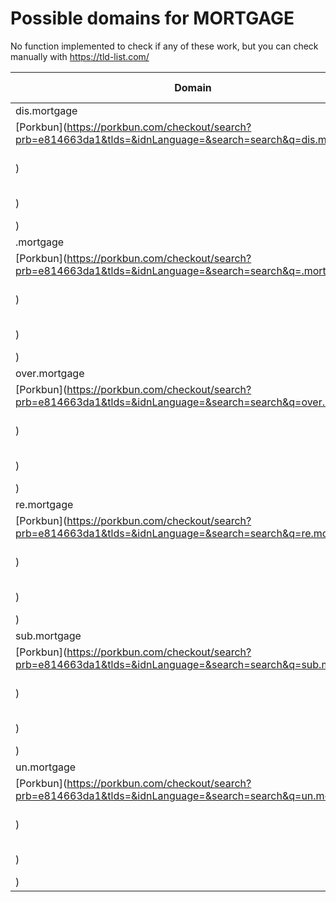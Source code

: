# Possible domains for MORTGAGE

No function implemented to check if any of these work, but you can check manually with https://tld-list.com/

| Domain | Porkbun | NameCheap | Google Domains |
|---|---|---|---|
| dis.mortgage | [Porkbun](https://porkbun.com/checkout/search?prb=e814663da1&tlds=&idnLanguage=&search=search&q=dis.mortgage) | [Namecheap](https://www.namecheap.com/domains/registration/results/?domain=dis.mortgage) | [Google](https://domains.google.com/registrar/search?searchTerm=dis.mortgage) |
| .mortgage | [Porkbun](https://porkbun.com/checkout/search?prb=e814663da1&tlds=&idnLanguage=&search=search&q=.mortgage) | [Namecheap](https://www.namecheap.com/domains/registration/results/?domain=.mortgage) | [Google](https://domains.google.com/registrar/search?searchTerm=.mortgage) |
| over.mortgage | [Porkbun](https://porkbun.com/checkout/search?prb=e814663da1&tlds=&idnLanguage=&search=search&q=over.mortgage) | [Namecheap](https://www.namecheap.com/domains/registration/results/?domain=over.mortgage) | [Google](https://domains.google.com/registrar/search?searchTerm=over.mortgage) |
| re.mortgage | [Porkbun](https://porkbun.com/checkout/search?prb=e814663da1&tlds=&idnLanguage=&search=search&q=re.mortgage) | [Namecheap](https://www.namecheap.com/domains/registration/results/?domain=re.mortgage) | [Google](https://domains.google.com/registrar/search?searchTerm=re.mortgage) |
| sub.mortgage | [Porkbun](https://porkbun.com/checkout/search?prb=e814663da1&tlds=&idnLanguage=&search=search&q=sub.mortgage) | [Namecheap](https://www.namecheap.com/domains/registration/results/?domain=sub.mortgage) | [Google](https://domains.google.com/registrar/search?searchTerm=sub.mortgage) |
| un.mortgage | [Porkbun](https://porkbun.com/checkout/search?prb=e814663da1&tlds=&idnLanguage=&search=search&q=un.mortgage) | [Namecheap](https://www.namecheap.com/domains/registration/results/?domain=un.mortgage) | [Google](https://domains.google.com/registrar/search?searchTerm=un.mortgage) |
